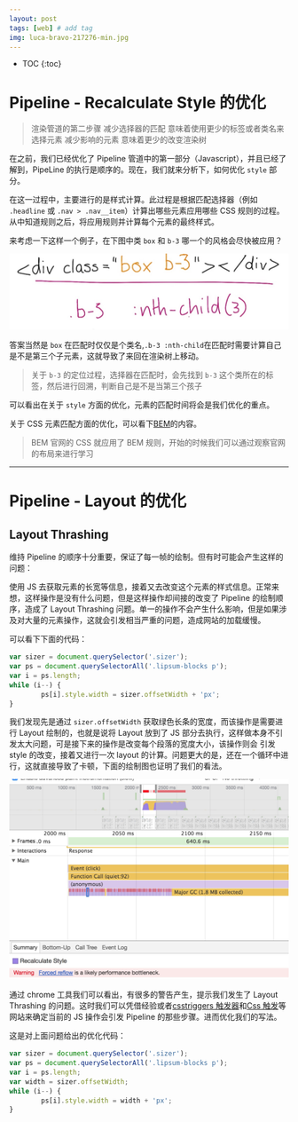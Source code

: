 ```yaml
---
layout: post
tags: [web] # add tag
img: luca-bravo-217276-min.jpg
---
```



* TOC
{:toc}

# Pipeline - Recalculate Style 的优化

> 渲染管道的第二步骤
> 减少选择器的匹配 意味着使用更少的标签或者类名来选择元素
> 减少影响的元素 意味着更少的改变渲染树

在之前，我们已经优化了 Pipeline 管道中的第一部分（Javascript），并且已经了解到，PipeLine 的执行是顺序的。现在，我们就来分析下，如何优化 `style` 部分。

在这一过程中，主要进行的是样式计算。此过程是根据匹配选择器（例如 `.headline` 或 `.nav > .nav__item`）计算出哪些元素应用哪些 CSS 规则的过程。从中知道规则之后，将应用规则并计算每个元素的最终样式。

来考虑一下这样一个例子，在下图中类 `box` 和 `b-3` 哪一个的风格会尽快被应用？

![Recalculate-Style 的优化](/assets/img/15132211643133.jpg)

答案当然是 `box` 在匹配时仅仅是个类名,`.b-3 :nth-child`在匹配时需要计算自己是不是第三个子元素，这就导致了来回在渲染树上移动。

> 关于 `b-3` 的定位过程，选择器在匹配时，会先找到 `b-3` 这个类所在的标签，然后进行回溯，判断自己是不是当第三个孩子

可以看出在关于 `style` 方面的优化，元素的匹配时间将会是我们优化的重点。

关于 CSS 元素匹配方面的优化，可以看下[BEM](https://bazingayi.github.io/BEM介绍/)的内容。

> BEM 官网的 CSS 就应用了 BEM 规则，开始的时候我们可以通过观察官网的布局来进行学习

---

# Pipeline - Layout 的优化

## Layout Thrashing

维持 Pipeline 的顺序十分重要，保证了每一帧的绘制。但有时可能会产生这样的问题：

使用 JS 去获取元素的长宽等信息，接着又去改变这个元素的样式信息。正常来想，这样操作是没有什么问题，但是这样操作却间接的改变了 Pipeline 的绘制顺序，造成了 Layout Thrashing 问题。单一的操作不会产生什么影响，但是如果涉及对大量的元素操作，这就会引发相当严重的问题，造成网站的加载缓慢。

可以看下下面的代码：

```js
var sizer = document.querySelector('.sizer');
var ps = document.querySelectorAll('.lipsum-blocks p');
var i = ps.length;
while (i--) {
        ps[i].style.width = sizer.offsetWidth + 'px';
}
```

我们发现先是通过 `sizer.offsetWidth` 获取绿色长条的宽度，而该操作是需要进行 Layout 绘制的，也就是说将 Layout 放到了 JS 部分去执行，这样做本身不引发太大问题，可是接下来的操作是改变每个段落的宽度大小，该操作则会 引发 style 的改变，接着又进行一次 layout 的计算。问题更大的是，还在一个循环中进行，这就直接导致了卡顿，下面的绘制图也证明了我们的看法。

![Layout Thrashing](/assets/img/15141681955720.jpg)

通过 chrome 工具我们可以看出，有很多的警告产生，提示我们发生了 Layout Thrashing 的问题。这时我们可以凭借经验或者[csstriggers 触发器](https://csstriggers.com/)和[Css 触发](http://gent.ilcore.com/2011/03/how-not-to-trigger-layout-in-webkit.html)等网站来确定当前的 JS 操作会引发 Pipeline 的那些步骤。进而优化我们的写法。

这是对上面问题给出的优化代码： 

```js
var sizer = document.querySelector('.sizer');
var ps = document.querySelectorAll('.lipsum-blocks p');
var i = ps.length;
var width = sizer.offsetWidth;
while (i--) {
        ps[i].style.width = width + 'px';
}
```



